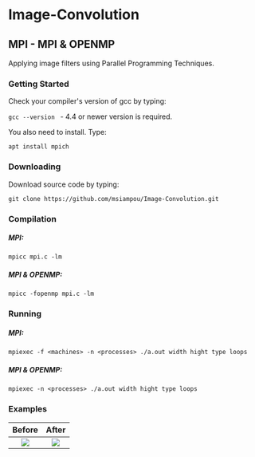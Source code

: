 # Image-Convolution

## ΜPI - MPI & OPENMP

Applying image filters using Parallel Programming Techniques.

### Getting Started

Check your compiler's version of gcc by typing:

```gcc --version ```  - 4.4 or newer version is required.


You also need to install. Type: 

```apt install mpich```

### Downloading

Download source code by typing:

``` git clone https://github.com/msiampou/Image-Convolution.git ```

### Compilation

##### MPI: 
``` mpicc mpi.c -lm ```

##### MPI & OPENMP: 
``` mpicc -fopenmp mpi.c -lm ```

### Running

##### MPI: 
``` mpiexec -f <machines> -n <processes> ./a.out width hight type loops ```

##### MPI & OPENMP: 
``` mpiexec -n <processes> ./a.out width hight type loops ``` 

### Εxamples

   Before                  |          After
:-------------------------:|:-------------------------:
![](https://github.com/msiampou/Image-Convolution/blob/master/img/blur_wgrey.png)  |  ![](https://github.com/msiampou/Image-Convolution/blob/master/img/blur_wgrey.png)

